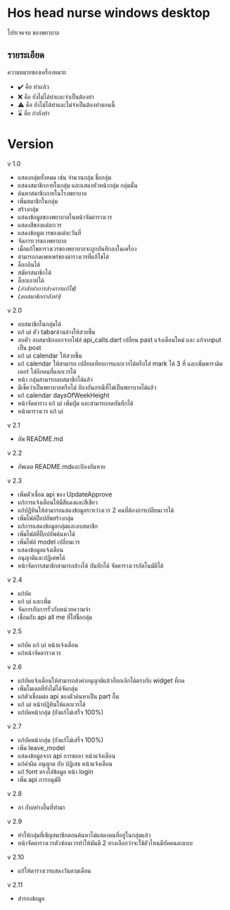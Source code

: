 # Hos head nurse windows desktop

โปรเจคจบ ของพยาบาล

## รายระเอียด

ความหมายของเครื่องหมาย

- :heavy_check_mark: คือ ทำเเล้ว
- :x: คือ ยังไม่ได้ทำเเละจำเป็นต้องทำ
- :warning: คือ ยังไม่ได้ทำและไม่จำเป็นต้องทำตอนนี้
- :hourglass:  คือ กำลังทำ

# Version

v 1.0 

- แสดงกลุ่มทั้งหมด เช่น จำนวนกลุ่ม ชื่อกลุ่ม
- แสดงสมาชิกภายในกลุ่ม และแสดงหัวหน้ากลุ่ม กลุ่มนั้น
- ค้นหาสมาชิกภายในโรงพยาบาล
- เพิ่มสมาชิกในกลุ่ม
- สร้างกลุ่ม
- แสดงข้อมูลของพยาบาลในหน้าจัดตารางเวร
- แสดงสีของแต่ละเวร
- แสดงข้อมูลเวรของแต่ละวันที่
- จัดการเวรของพยาบาล
- เมื่อแก้ไขตารางเวรของพยาบาลจะถูกบันทึกลงในเครื่อง
- สามารถกดเพยเพร่ของตารางเวรที่แก้ไขได้
- ล็อกอินได้
- สมัครสมาชิกได้
- ล็อกเอาท์ได้
- *(กำลังทำการล้างการแก้ไข)*
- *(ลบสมาชิกกำลังทำ)*

v 2.0 
- ลบสมาชิกในกลุ่มได้
- แก้ ui ตัว tabarด้านล่างให้สวยขึ้น
- ลบตัว ลบสมาชิกออกจากไฟล์ api_calls.dart เปลี่ยน past แจ้งเตือนใหม่ และ แก้จากput เป็น post
- แก้ ui calendar ให้สวยขึ้น
- แก้ calendar ให้สามารถ เปลียบเทียบการแลกเวรได้หรือใส่ mark ได้ 3 ที่ และเพิ่มพารามิดเตอร์ ใส่อีกคนที่แลกเวรได้
- หน้า กลุ่มสามารถลบสมาชิกได้แล้ว
- มีเช็คว่าเป็นพยาบาลหรือไม่ ป้องกันกรณีที่ไม่เป็นพยาบาลได้แล้ว
- แก้ calendar daysOfWeekHeight
- หน้าจัดตาราง แก้ ui เพิ่มปุ่ม และสามารถกดบันทึกได้
- หน้าตารางเวร แก้ ui

v 2.1
- อัพ README.md

v 2.2 
- อัพเดต README.mdและป้องกันหาย 

v 2.3
- เพิ่มตัวเชื่อม api ของ UpdateApprove
- แก้การแจ้งเตือนให้มีสีแดงและสีเขียว
- แก้ปฎิทินให้สามารถแสดงข้อมูลระหว่างเวร 2 คนที่ต้องการเปลียนเวรได้
- เพิ่มไฟล์ป็อปอัพสร้างกลุ่ม
- แก้การแสดงข้อมูลกลุ่มและลบสมาชิก
- เพิ่มไฟล์ที่ป็อปอัพค้นหาได้
- เพิ่มไฟล์ model เปลี่ยนเวร
- แสดงข้อมูลแจ้งเตือน 
- อนุญาติและปฎิเศษได้
- หน้าจัดการสมาชิกสามารถล้างได้ บันทึกได้ จัดตารางเวรอัตโนมัติได้

v 2.4
- แก้บัค
- แก้ ui และเพิ่ม
- จัดการกับการรั่วกับหน่วยความจำ
- เชื่อมกับ api all me ที่ใส่ชื่อกลุ่ม

v 2.5
- แก้บัค แก้ ui หน้าแจ้งเตือน
- แก้หน้าจัดตารางเวร

v 2.6
- แก้บัคแจ้งเตือนให้สามารถส่งค่าอนุญาติแล้วก็ยกเลิกได้ตรงกับ widget ที่กด
- เพิ่มโมเดลที่ยังไม่ได้จัดกลุ่ม
- แก้ตัวเชื่อมต่อ api ของตัวค้นหาเป็น part อื้น
- แก้ ui หน้าปฎิทินให้แลกเวรได้
- แก้บัคหน้ากลุ่ม (ยังแก้ไม่เสร็จ 100%)

v 2.7
- แก้บัคหน้ากลุ่ม (ยังแก้ไม่เสร็จ 100%)
- เพิ่ม leave_model 
- แสดงข้อมูลจาก api การขอลา หน้าแจ้งเตือน
- แก้คำผิด อนุญาต กับ ปฎิเสธ หน้าแจ้งเตือน
- แก้ font ตรงใส่ข้อมูล หน้า login
- เพิ่ม api การอนุมัติ

v 2.8
- ลา กับอย่างอื้นที่ทำมา 

v 2.9
- ทำให้กลุ่มที่เชิญสมาชิกตอนค้นหาไม่แสดงคนที่อยู่ในกลุ่มแล้ว
- หน้าจัดตารางเวรตัวซ่อนเวรทำให้มันมี 2 ทางเลือกว่าจะใช้ตัวไหนมีบัคคนละแบบ

v 2.10
- แก้ให้ตารางเวรแสดงวันตามเดือน

v 2.11
- สำรองข้อมูล
